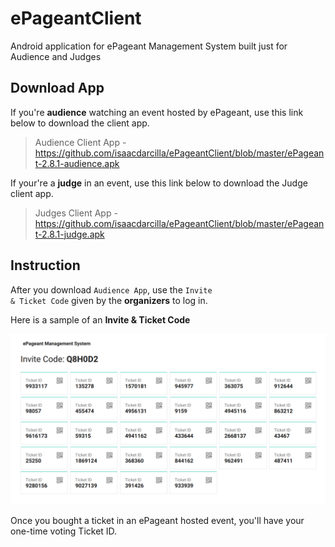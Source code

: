 # ePageantClient
Android application for ePageant Management System built just for Audience and Judges

## Download App 

If you're **audience** watching an event hosted by ePageant, use this link below to download the client app.

> Audience Client App - https://github.com/isaacdarcilla/ePageantClient/blob/master/ePageant-2.8.1-audience.apk 

If your're a **judge** in an event, use this link below to download the Judge client app.

> Judges Client App   - https://github.com/isaacdarcilla/ePageantClient/blob/master/ePageant-2.8.1-judge.apk

## Instruction

After you download <code>Audience App</code>, use the <code>Invite & Ticket Code</code> given by the **organizers** to log in.

Here is a sample of an **Invite & Ticket Code**

![Ticket](https://github.com/isaacdarcilla/ePageantClient/blob/master/Epageant.png)

Once you bought a ticket in an ePageant hosted event, you'll have your one-time voting Ticket ID.
